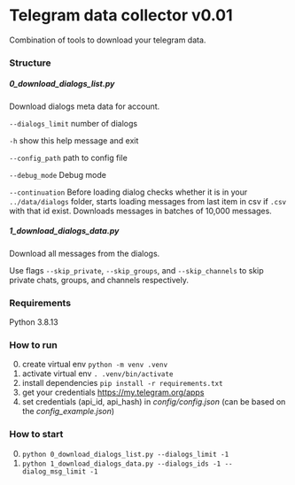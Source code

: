 # Telegram data collector v0.01
Combination of tools to download your telegram data.


### Structure
##### 0_download_dialogs_list.py
Download dialogs meta data for account.

`--dialogs_limit`
number of dialogs

`-h`
show this help message and exit

`--config_path`
path to config file

`--debug_mode`
Debug mode

`--continuation`
Before loading dialog checks whether it is in your `../data/dialogs` folder, starts loading messages from last item in csv if `.csv` with that id exist. Downloads messages in batches of 10,000 messages.
##### 1_download_dialogs_data.py
Download all messages from the dialogs.

Use flags `--skip_private`, `--skip_groups`, and `--skip_channels`
to skip private chats, groups, and channels respectively.

### Requirements
Python 3.8.13


### How to run
0. create virtual env
```python -m venv .venv```
1. activate virtual env
```. .venv/bin/activate```
2. install dependencies 
```pip install -r requirements.txt```
3. get your credentials https://my.telegram.org/apps
4. set credentials (api_id, api_hash) in *config/config.json* (can be based on the *config_example.json*)

### How to start
0. ```python 0_download_dialogs_list.py --dialogs_limit -1```
1. ```python 1_download_dialogs_data.py --dialogs_ids -1 --dialog_msg_limit -1```